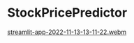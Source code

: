 # StockPricePredictor
[streamlit-app-2022-11-13-13-11-22.webm](https://user-images.githubusercontent.com/78961497/201511479-cc887e7c-fa23-4675-b5c9-0c7805a21f90.webm)
